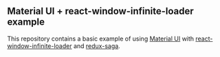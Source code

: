 ## Material UI + react-window-infinite-loader example

This repository contains a basic example of using
[Material UI](https://material-ui.com/)
with
[react-window-infinite-loader](https://github.com/bvaughn/react-window-infinite-loader)
and [redux-saga](https://github.com/redux-saga/redux-saga).
